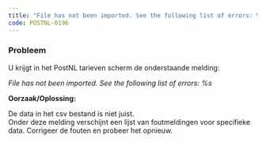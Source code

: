 ```yaml
---
title: "File has not been imported. See the following list of errors: %s"
code: POSTNL-0196
---
```



<p><h3>Probleem</h3></p><p>U krijgt in het PostNL tarieven scherm de onderstaande melding:</p><p><em>File has not been imported. See the following list of errors: %s</em></p><p><strong>Oorzaak/Oplossing:</strong></p><p>De data in het csv bestand is niet juist. <br>Onder deze melding verschijnt een lijst van foutmeldingen voor specifieke data. Corrigeer de fouten en probeer het opnieuw.</p>
